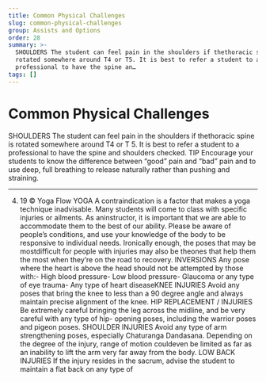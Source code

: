 ```yaml
---
title: Common Physical Challenges
slug: common-physical-challenges
group: Assists and Options
order: 28
summary: >-
  SHOULDERS The student can feel pain in the shoulders if thethoracic spine is
  rotated somewhere around T4 or T5. It is best to refer a student to a
  professional to have the spine an…
tags: []
---
```

# Common Physical Challenges

SHOULDERS The student can feel pain in the shoulders if thethoracic spine is rotated somewhere around T4 or T
5. It is best to refer a student to a professional to have the spine and shoulders checked. TIP Encourage your students to know the difference between “good” pain and “bad” pain and to use deep, full breathing to release naturally rather than pushing and straining.
- --
4. 19 © Yoga Flow YOGA A contraindication is a factor that makes a yoga technique inadvisable. Many students will come to class with specific injuries or ailments. As aninstructor, it is important that we are able to accommodate them to the best of our ability. Please be aware of people’s conditions, and use your knowledge of the body to be responsive to individual needs. Ironically enough, the poses that may be mostdifficult for people with injuries may also be theones that help them the most when they’re on the road to recovery. INVERSIONS Any pose where the heart is above the head should not be attempted by those with:- High blood pressure- Low blood pressure- Glaucoma or any type of eye trauma- Any type of heart diseaseKNEE INJURIES Avoid any poses that bring the knee to less than a 90 degree angle and always maintain precise alignment of the knee. HIP REPLACEMENT / INJURIES Be extremely careful bringing the leg across the midline, and be very careful with any type of hip- opening poses, including the warrior poses and pigeon poses. SHOULDER INJURIES Avoid any type of arm strengthening poses, especially Chaturanga Dandasana. Depending on the degree of the injury, range of motion couldeven be limited as far as an inability to lift the arm very far away from the body. LOW BACK INJURIES If the injury resides in the sacrum, advise the student to maintain a flat back on any type of
